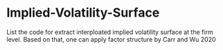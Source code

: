 # Implied-Volatility-Surface
List the code for extract interploated implied volatility surface at the firm level. Based on that, one can apply factor structure by Carr and Wu 2020
